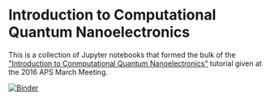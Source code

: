# Introduction to Computational Quantum Nanoelectronics

This is a collection of Jupyter notebooks that formed the bulk of the
["Introduction to Conmputational Quantum
Nanoelectronics"](http://www.aps.org/meetings/march/events/tutorials.cfm#t10)
tutorial given at the 2016 APS March Meeting.

[![Binder](http://mybinder.org/badge.svg)](http://mybinder.org/repo/kwant-project/kwant-tutorial-2016)
